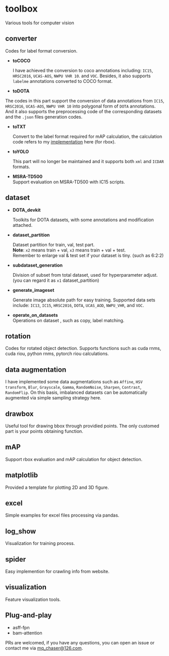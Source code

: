 # toolbox
Various tools for computer vision</br>

## converter 
Codes for label format conversion.</br>
* **toCOCO**</br>

  I have achieved the conversion to coco annotations including: `IC15`, `HRSC2016`, `UCAS-AOS`, `NWPU VHR 10`. and `VOC`. Besides, it also supports `labelme` annotations converted to COCO format.

*  **toDOTA**  

  The codes in this part support the conversion of data annotations from `IC15`, `HRSC2016`, `UCAS-AOS`, `NWPU VHR 10` into polygonal form of `DOTA` annotations. And it also supports the preprocessing code of the corresponding datasets and the `.json` files generation codes.

* **toTXT**  

  Convert to the label format required for mAP calculation, the calculation code refers to my [implementation](https://github.com/ming71/toolbox/tree/master/mAP) here (for rbox).    

* **toYOLO**  

  This part will no longer be maintained and it supports both `xml` and `ICDAR` formats.
  
 * **MSRA-TD500**  
  Support evaluation on MSRA-TD500 with IC15 scripts.

  

## dataset  

* **DOTA_devkit**

  Toolkits for DOTA datasets, with some annotations and modification attached. 

* **dataset_partition**  

  Dataset partition for train, val, test part.  
**Note**: `x2` means train + val, `x3` means train + val + test.  
Remember to enlarge val & test set if your dataset is tiny. (such as 6:2:2)   

* **subdataset_generation**  
  
  Division of subset from total dataset, used for hyperparameter adjust.  
(you can regard it as `x1` dataset_partition)  

* **generate_imageset**    

  Generate image absolute path for easy training. Supported data sets include: `IC13`, `IC15`, `HRSC2016`, `DOTA`, `UCAS_AOD`, `NWPU_VHR`, and `VOC`. 

* **operate_on_datasets**    
  Operations on dataset , such as copy, label matching.     

## rotation

Codes for rotated object detection. Supports functions such as cuda rnms, cuda riou, python rnms, pytorch riou calculations.


## data augmentation  
I have implemented some data augmentations such as `Affine`, `HSV transform`, `Blur`, `Grayscale`, `Gamma`, `RandomNoise`, `Sharpen`, `Contrast`, `RandomFlip`. On this basis, imbalanced datasets can be automatically augmented via simple sampling strategy here.


## drawbox
Useful tool for drawing bbox through providied points. The only customed part is your points obtaining function. 

## mAP
Support rbox evaluation and mAP calculation for object detection.

## matplotlib
Provided a template for plotting 2D and 3D figure.

## excel 
Simple examples for excel files processing via pandas.

## log_show
Visualization for training process.


## spider
Easy implemention for crawling info from website.

## visualization

Feature visualization tools.

## Plug-and-play

* asff-fpn
* bam-attention

PRs are welcomed, if you have any questions, you can open an issue or contact me via mq_chaser@126.com. 